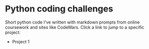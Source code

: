 # Python coding challenges
Short python code I've written with markdown prompts from online coursework and sites like CodeWars. Click a link to jump to a specific project:
- Project 1
